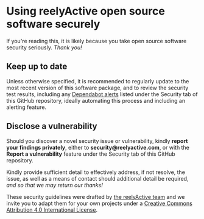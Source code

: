 # Using reelyActive open source software securely

If you're reading this, it is likely because you take open source software security seriously. _Thank you!_

## Keep up to date

Unless otherwise specified, it is recommended to regularly update to the most recent version of this software package, and to review the security test results, including any [Dependabot alerts](https://docs.github.com/code-security/dependabot/dependabot-alerts) listed under the Security tab of this GitHub repository, ideally automating this process and including an alerting feature.

## Disclose a vulnerability

Should you discover a novel security issue or vulnerability, kindly **report your findings privately**, either to __security@reelyactive.com__, or with the **Report a vulnerability** feature under the Security tab of this GitHub repository.

Kindly provide sufficient detail to effectively address, if not resolve, the issue, as well as a means of contact should additional detail be required, _and so that we may return our thanks!_

These security guidelines were drafted by [the reelyActive team](https://www.reelyactive.com/team/) and we invite you to adapt them for your own projects under a [Creative Commons Attribution 4.0 International License](https://creativecommons.org/licenses/by/4.0/).
